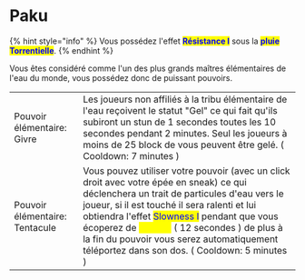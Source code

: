 # Paku

{% hint style="info" %}
Vous possédez l'effet <mark style="color:blue;">**Résistance I**</mark> sous la <mark style="color:blue;">**pluie Torrentielle**</mark>.
{% endhint %}

Vous êtes considéré comme l'un des plus grands maîtres élémentaires de l'eau du monde, vous possédez donc de puissant pouvoirs.

|                                |                                                                                                                                                                                                                                                                                                                                                                                                                                                         |
| ------------------------------ | ------------------------------------------------------------------------------------------------------------------------------------------------------------------------------------------------------------------------------------------------------------------------------------------------------------------------------------------------------------------------------------------------------------------------------------------------------- |
| Pouvoir élémentaire: Givre     | Les joueurs non affiliés à la tribu élémentaire de l'eau reçoivent le statut "Gel" ce qui fait qu'ils subiront un stun de 1 secondes toutes les 10 secondes pendant 2 minutes. Seul les joueurs à moins de 25 block de vous peuvent être gelé. ( Cooldown: 7 minutes )                                                                                                                                                                                  |
| Pouvoir élémentaire: Tentacule | Vous pouvez utiliser votre pouvoir (avec un click droit avec votre épée en sneak) ce qui déclenchera un trait de particules d'eau vers le joueur, si il est touché il sera ralenti et lui obtiendra l'effet <mark style="color:blue;">Slowness I</mark> pendant que vous écoperez de <mark style="color:yellow;">Speed I</mark> ( 12 secondes ) de plus à la fin du pouvoir vous serez automatiquement téléportez dans son dos. ( Cooldown: 5 minutes ) |
